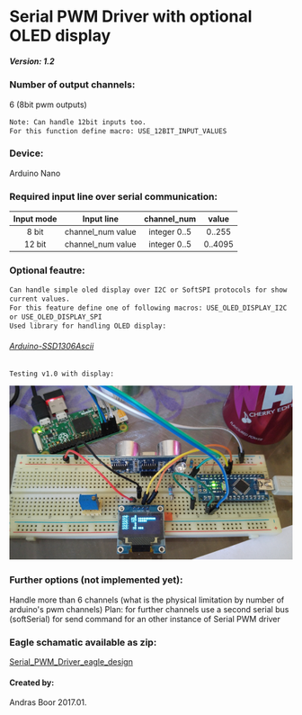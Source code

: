 # Serial PWM Driver with optional OLED display

##### Version: 1.2

### Number of output channels:
6 (8bit pwm outputs)

    Note: Can handle 12bit inputs too.
    For this function define macro: USE_12BIT_INPUT_VALUES

### Device:
Arduino Nano

### Required input line over serial communication:

| Input mode | Input line        | channel_num  | value   |
| :--------: | :---------------: | :----------: | :-----: |
| 8 bit      | channel_num value | integer 0..5 | 0..255  |
| 12 bit     | channel_num value | integer 0..5 | 0..4095 |


### Optional feautre:
    Can handle simple oled display over I2C or SoftSPI protocols for show current values.
    For this feature define one of following macros: USE_OLED_DISPLAY_I2C or USE_OLED_DISPLAY_SPI
    Used library for handling OLED display:

###### [Arduino-SSD1306Ascii](https://github.com/bbkbarbar/Arduino-SSD1306Ascii)


    Testing v1.0 with display:
![Testing @ v1.0](https://github.com/bbkbarbar/Serial_PWM_Driver_with_OLED/blob/master/Documents/Testing_v1_0.png "Testing @ v1.0")


### Further options (not implemented yet):
Handle more than 6 channels (what is the physical limitation by number of arduino's pwm channels)
Plan: for further channels use a second serial bus (softSerial)
for send command for an other instance of Serial PWM driver


### Eagle schamatic available as zip:
[Serial_PWM_Driver_eagle_design](https://github.com/bbkbarbar/Serial_PWM_Driver_with_OLED/blob/master/Schematic_designs/Eagle_designs/Serial_PWM_driver_-_Eagle_desing.zip)


#### Created by:
Andras Boor
2017.01.
